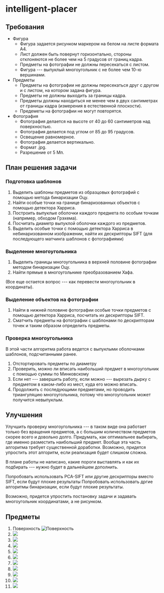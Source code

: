# intelligent-placer
## Требования
* Фигура
  * Фигура задается рисунком маркером на белом на листе формата А4.
  * Лист должен быть повернут горизонтально, стороны отклоняются не более чем на 5 градусов от границ кадра.
  * Предметы на фотографии не должны пересекаться с листом.
  * Фигура --- выпуклый многоугольник с не более чем 10-ю вершинами.
* Предметы
  * Предметы на фотографии не должны пересекаться друг с другом и с листом, на котором задана фигура.
  * Предметы не должны выходить за границы кадра.
  * Предметы должны находиться не менее чем в двух сантиметрах от границы кадра (измерения в естественной плоскости).
  * Предеметы на фотографии не могут повторятся.
* Фотография
  * Фотография делается на высоте от 40 до 60 сантиметров над поверхностью.
  * Фотография делается под углом от 85 до 95 градусов.
  * Освещение равномерное.
  * Фотография делается вертикально.
  * Формат .jpg.
  * Разрешение от 5 Мп.
  
 ## План решения задачи
 ### Подготовка шаблонов
 1. Выделить шаблоны предметов из образцовых фотографий с помощью метода бинаризации Оцу.
 2. Найти особые точки на границе бинаризованных объектов с помощью детектора Харриса. 
 3. Построить выпуклые оболочки каждого предмета по особым точкам (например, обходом Грэхема).
 4. Посчитать диаметр выпуклой оболочки каждого из предметов.
 5. Выделить особые точки с помощью детектора Харриса в небинаризованном изображении, найти их дескрипторы SIFT (для последующего матчинга шаблонов с фотографиями)
 
 ### Выделение многоугольника
 1. Выделить границы многоугольника в верхней половине фотографии методом бинаризации Оцу.
 2. Найти прямые в многоугольнике преобразованием Хафа.
 
 (Все еще остается вопрос --- как перевести многоугольник в координаты).
 
 ### Выделение объектов на фотографии
 1. Найти в нижней половине фотографии особые точки предметов с помощью детектора Харриса, посчитать их дескрипторы SIFT.
 2. Сматчить предметы на фотографии с шаблонами по дескрипторам точек и таким образом определить предметы.

### Проверка многоугольника
В этой части алгоритма работа ведется с выпуклыми оболочками шаблонов, подсчитанными ранее.

1. Отстортировать предметы по диаметру
2. Проверить, можно ли вписать наибольший предмет в многоугольник с помощью суммы по Минковскому
3. Если нет --- завершить работу, если можно --- вырезать дырку с предметом в каком-либо из мест, куда его можно вписать.
4. Продолжить с последующими предметами, но проводить триангуляцию многоугольника, потому что многоугольник может получится невыпуклым.

## Улучшения

Улучшить проверку многоугольника --- в таком виде она работает только без вращения предметов, а с большим количеством предметов скорее всего и довольно долго.
Придумать, как оптимальнее выбирать, где именно разместить наибольший предмет. Вообще эта часть алгоритма требует существенной доработки. Возможно, придется упростить этот алгоритм, если реализация будет слишком сложна.

В плане работы не написано, какие пороги выставлять и как их подбирать --- нужно будет в дальнейшем дополнить.

Попробовать использовать PCA-SIFT или другие дескрипторы вместо SIFT, если будут плохие результаты
Попробовать использовать дргие алгоритмы бинаризации, если будут плохие результаты.

Возможно, придется упростить постановку задачи и задавать многоугольник координатами, а не рисунком.

 
      

 ## Предметы
1. Поверхность
 ![Поверхность](/images/photo5321203346188646679.jpg)
2. ![](/images/photo5321203346188646678.jpg)
3. ![](images/photo5321203346188646677.jpg)
4. ![](images/photo5321203346188646676.jpg)
5. ![](images/photo5321203346188646675.jpg)
6. ![](images/photo5321203346188646674.jpg)
7. ![](images/photo5321203346188646673.jpg)
8. ![](images/photo5321203346188646672.jpg)
9. ![](images/photo5321203346188646671.jpg)
10. ![](images/photo5321203346188646670.jpg)
11. ![](images/photo5321203346188646669.jpg)
